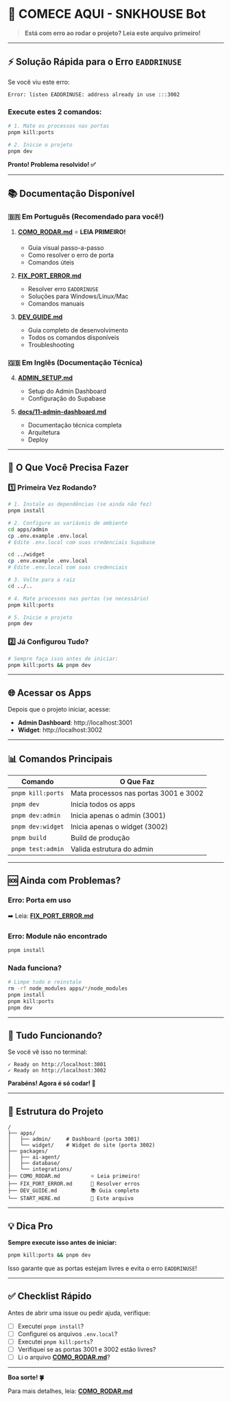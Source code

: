 # 🚀 COMECE AQUI - SNKHOUSE Bot

> **Está com erro ao rodar o projeto? Leia este arquivo primeiro!**

---

## ⚡ Solução Rápida para o Erro `EADDRINUSE`

Se você viu este erro:
```
Error: listen EADDRINUSE: address already in use :::3002
```

### Execute estes 2 comandos:

```bash
# 1. Mate os processos nas portas
pnpm kill:ports

# 2. Inicie o projeto
pnpm dev
```

**Pronto! Problema resolvido! ✅**

---

## 📚 Documentação Disponível

### 🇧🇷 **Em Português** (Recomendado para você!)

1. **[COMO_RODAR.md](COMO_RODAR.md)** ⭐ **LEIA PRIMEIRO!**
   - Guia visual passo-a-passo
   - Como resolver o erro de porta
   - Comandos úteis

2. **[FIX_PORT_ERROR.md](FIX_PORT_ERROR.md)**
   - Resolver erro `EADDRINUSE`
   - Soluções para Windows/Linux/Mac
   - Comandos manuais

3. **[DEV_GUIDE.md](DEV_GUIDE.md)**
   - Guia completo de desenvolvimento
   - Todos os comandos disponíveis
   - Troubleshooting

### 🇬🇧 **Em Inglês** (Documentação Técnica)

4. **[ADMIN_SETUP.md](ADMIN_SETUP.md)**
   - Setup do Admin Dashboard
   - Configuração do Supabase

5. **[docs/11-admin-dashboard.md](docs/11-admin-dashboard.md)**
   - Documentação técnica completa
   - Arquitetura
   - Deploy

---

## 🎯 O Que Você Precisa Fazer

### 1️⃣ Primeira Vez Rodando?

```bash
# 1. Instale as dependências (se ainda não fez)
pnpm install

# 2. Configure as variáveis de ambiente
cd apps/admin
cp .env.example .env.local
# Edite .env.local com suas credenciais Supabase

cd ../widget
cp .env.example .env.local
# Edite .env.local com suas credenciais

# 3. Volte para a raiz
cd ../..

# 4. Mate processos nas portas (se necessário)
pnpm kill:ports

# 5. Inicie o projeto
pnpm dev
```

### 2️⃣ Já Configurou Tudo?

```bash
# Sempre faça isso antes de iniciar:
pnpm kill:ports && pnpm dev
```

---

## 🌐 Acessar os Apps

Depois que o projeto iniciar, acesse:

- **Admin Dashboard**: http://localhost:3001
- **Widget**: http://localhost:3002

---

## 📊 Comandos Principais

| Comando | O Que Faz |
|---------|-----------|
| `pnpm kill:ports` | Mata processos nas portas 3001 e 3002 |
| `pnpm dev` | Inicia todos os apps |
| `pnpm dev:admin` | Inicia apenas o admin (3001) |
| `pnpm dev:widget` | Inicia apenas o widget (3002) |
| `pnpm build` | Build de produção |
| `pnpm test:admin` | Valida estrutura do admin |

---

## 🆘 Ainda com Problemas?

### Erro: Porta em uso
➡️ Leia: **[FIX_PORT_ERROR.md](FIX_PORT_ERROR.md)**

### Erro: Module não encontrado
```bash
pnpm install
```

### Nada funciona?
```bash
# Limpe tudo e reinstale
rm -rf node_modules apps/*/node_modules
pnpm install
pnpm kill:ports
pnpm dev
```

---

## 🎉 Tudo Funcionando?

Se você vê isso no terminal:
```
✓ Ready on http://localhost:3001
✓ Ready on http://localhost:3002
```

**Parabéns! Agora é só codar! 🚀**

---

## 📁 Estrutura do Projeto

```
/
├── apps/
│   ├── admin/     # Dashboard (porta 3001)
│   └── widget/    # Widget do site (porta 3002)
├── packages/
│   ├── ai-agent/
│   ├── database/
│   └── integrations/
├── COMO_RODAR.md          ⭐ Leia primeiro!
├── FIX_PORT_ERROR.md      🔧 Resolver erros
├── DEV_GUIDE.md           📚 Guia completo
└── START_HERE.md          📍 Este arquivo
```

---

## 💡 Dica Pro

**Sempre execute isso antes de iniciar:**
```bash
pnpm kill:ports && pnpm dev
```

Isso garante que as portas estejam livres e evita o erro `EADDRINUSE`!

---

## ✅ Checklist Rápido

Antes de abrir uma issue ou pedir ajuda, verifique:

- [ ] Executei `pnpm install`?
- [ ] Configurei os arquivos `.env.local`?
- [ ] Executei `pnpm kill:ports`?
- [ ] Verifiquei se as portas 3001 e 3002 estão livres?
- [ ] Li o arquivo **[COMO_RODAR.md](COMO_RODAR.md)**?

---

**Boa sorte! 🍀**

Para mais detalhes, leia: **[COMO_RODAR.md](COMO_RODAR.md)**
